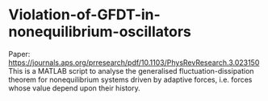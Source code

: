# Violation-of-GFDT-in-nonequilibrium-oscillators
Paper: https://journals.aps.org/prresearch/pdf/10.1103/PhysRevResearch.3.023150
This is a MATLAB script to analyse the generalised fluctuation-dissipation theorem for nonequilibrium systems driven by adaptive forces, i.e. forces whose value depend upon their history. 

